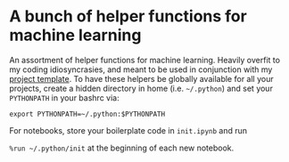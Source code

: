 # A bunch of helper functions for machine learning
An assortment of helper functions for machine learning. Heavily overfit to my coding idiosyncrasies, and meant to be used in conjunction with my [project template](https://github.com/vmasrani/ml_project_skeleton).
To have these helpers be globally available for all your projects, create a hidden directory in home (i.e. `~/.python`) and set your `PYTHONPATH` in your bashrc via:

`export PYTHONPATH=~/.python:$PYTHONPATH`

For notebooks, store your boilerplate code in `init.ipynb` and run 

`%run ~/.python/init` at the beginning of each new notebook.
